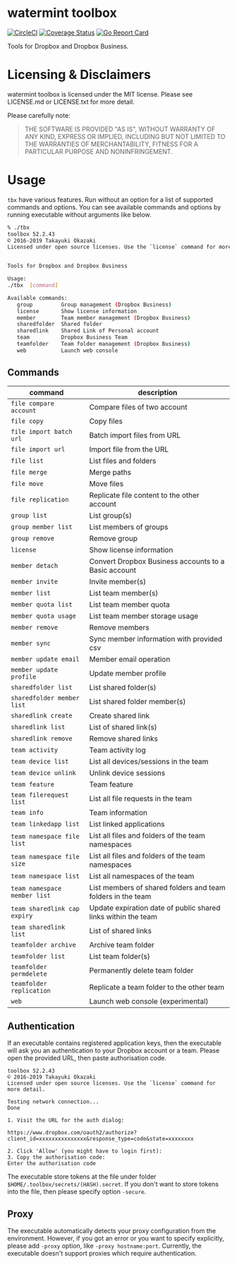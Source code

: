 # watermint toolbox

[![CircleCI](https://circleci.com/gh/watermint/toolbox.svg?style=svg)](https://circleci.com/gh/watermint/toolbox)
[![Coverage Status](https://coveralls.io/repos/github/watermint/toolbox/badge.svg)](https://coveralls.io/github/watermint/toolbox)
[![Go Report Card](https://goreportcard.com/badge/github.com/watermint/toolbox)](https://goreportcard.com/report/github.com/watermint/toolbox)

Tools for Dropbox and Dropbox Business.

# Licensing & Disclaimers

watermint toolbox is licensed under the MIT license. Please see LICENSE.md or LICENSE.txt for more detail.

Please carefully note:

> THE SOFTWARE IS PROVIDED "AS IS", WITHOUT WARRANTY OF ANY KIND, EXPRESS OR
IMPLIED, INCLUDING BUT NOT LIMITED TO THE WARRANTIES OF MERCHANTABILITY,
FITNESS FOR A PARTICULAR PURPOSE AND NONINFRINGEMENT.

# Usage

`tbx` have various features. Run without an option for a list of supported commands and options.
You can see available commands and options by running executable without arguments like below.

```bash
% ./tbx
toolbox 52.2.43
© 2016-2019 Takayuki Okazaki
Licensed under open source licenses. Use the `license` command for more detail.


Tools for Dropbox and Dropbox Business

Usage:
./tbx  [command]

Available commands:
   group         Group management (Dropbox Business)
   license       Show license information
   member        Team member management (Dropbox Business)
   sharedfolder  Shared folder
   sharedlink    Shared Link of Personal account
   team          Dropbox Business Team
   teamfolder    Team folder management (Dropbox Business)
   web           Launch web console
```

## Commands

| command                      | description                                                   |
|------------------------------|---------------------------------------------------------------|
| `file compare account`       | Compare files of two account                                  |
| `file copy`                  | Copy files                                                    |
| `file import batch url`      | Batch import files from URL                                   |
| `file import url`            | Import file from the URL                                      |
| `file list`                  | List files and folders                                        |
| `file merge`                 | Merge paths                                                   |
| `file move`                  | Move files                                                    |
| `file replication`           | Replicate file content to the other account                   |
| `group list`                 | List group(s)                                                 |
| `group member list`          | List members of groups                                        |
| `group remove`               | Remove group                                                  |
| `license`                    | Show license information                                      |
| `member detach`              | Convert Dropbox Business accounts to a Basic account          |
| `member invite`              | Invite member(s)                                              |
| `member list`                | List team member(s)                                           |
| `member quota list`          | List team member quota                                        |
| `member quota usage`         | List team member storage usage                                |
| `member remove`              | Remove members                                                |
| `member sync`                | Sync member information with provided csv                     |
| `member update email`        | Member email operation                                        |
| `member update profile`      | Update member profile                                         |
| `sharedfolder list`          | List shared folder(s)                                         |
| `sharedfolder member list`   | List shared folder member(s)                                  |
| `sharedlink create`          | Create shared link                                            |
| `sharedlink list`            | List of shared link(s)                                        |
| `sharedlink remove`          | Remove shared links                                           |
| `team activity`              | Team activity log                                             |
| `team device list`           | List all devices/sessions in the team                         |
| `team device unlink`         | Unlink device sessions                                        |
| `team feature`               | Team feature                                                  |
| `team filerequest list`      | List all file requests in the team                            |
| `team info`                  | Team information                                              |
| `team linkedapp list`        | List linked applications                                      |
| `team namespace file list`   | List all files and folders of the team namespaces             |
| `team namespace file size`   | List all files and folders of the team namespaces             |
| `team namespace list`        | List all namespaces of the team                               |
| `team namespace member list` | List members of shared folders and team folders in the team   |
| `team sharedlink cap expiry` | Update expiration date of public shared links within the team |
| `team sharedlink list`       | List of shared links                                          |
| `teamfolder archive`         | Archive team folder                                           |
| `teamfolder list`            | List team folder(s)                                           |
| `teamfolder permdelete`      | Permanently delete team folder                                |
| `teamfolder replication`     | Replicate a team folder to the other team                     |
| `web`                        | Launch web console (experimental)                             |

## Authentication

If an executable contains registered application keys, then the executable will ask you an authentication to your Dropbox account or a team.
Please open the provided URL, then paste authorisation code.

```
toolbox 52.2.43
© 2016-2019 Takayuki Okazaki
Licensed under open source licenses. Use the `license` command for more detail.

Testing network connection...
Done

1. Visit the URL for the auth dialog:

https://www.dropbox.com/oauth2/authorize?client_id=xxxxxxxxxxxxxxx&response_type=code&state=xxxxxxxx

2. Click 'Allow' (you might have to login first):
3. Copy the authorisation code:
Enter the authorisation code
```

The executable store tokens at the file under folder `$HOME/.toolbox/secrets/(HASH).secret`. If you don't want to store tokens into the file, then please specify option `-secure`.

## Proxy

The executable automatically detects your proxy configuration from the environment. However, if you got an error or you want to specify explicitly, please add `-proxy` option, like `-proxy hostname:port`.
Currently, the executable doesn't support proxies which require authentication.
